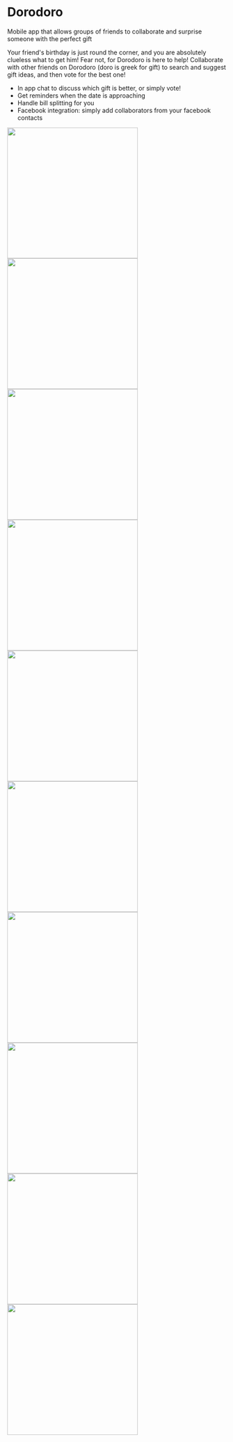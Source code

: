 # Dorodoro
Mobile app that allows groups of friends to collaborate and surprise someone with the perfect gift

Your friend's birthday is just round the corner, and you are absolutely clueless what to get him! Fear not, for Dorodoro is here to help! Collaborate with other friends on Dorodoro (doro is greek for gift) to search and suggest gift ideas, and then vote for the best one! 
* In app chat to discuss which gift is better, or simply vote!
* Get reminders when the date is approaching
* Handle bill splitting for you
* Facebook integration: simply add collaborators from your facebook contacts

<img src="Home Page.png" align="middle" width="300" >
<img src="Create Group.png" align="middle" width="300" >
<img src="Add Members.png" align="middle" width="300" >
<img src="Gift Suggestions.png" align="middle" width="300" >
<img src="Store.png" align="middle" width="300" >
<img src="Drag Drop.jpg" align="middle" width="300" >
<img src="Vote.png" align="middle" width="300" >
<img src="Chat.png" align="middle" width="300" >
<img src="Winning Gift.png" align="middle" width="300" >
<img src="Collect Money.png" align="middle" width="300" >

